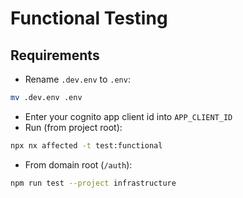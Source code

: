 # Functional Testing

## Requirements

* Rename `.dev.env` to `.env`:

```bash
mv .dev.env .env
```

* Enter your cognito app client id into `APP_CLIENT_ID`
* Run (from project root):

```bash
npx nx affected -t test:functional
```

* From domain root (`/auth`):

```bash
npm run test --project infrastructure
```
